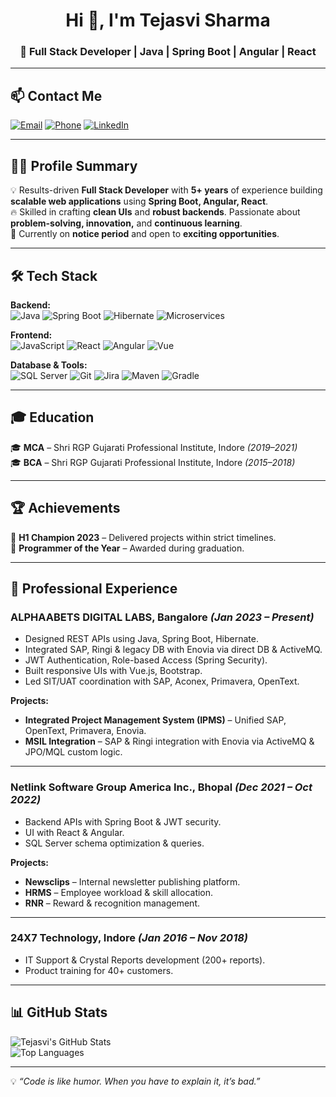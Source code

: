 <h1 align="center">Hi 👋, I'm Tejasvi Sharma</h1>
<h3 align="center">🚀 Full Stack Developer | Java | Spring Boot | Angular | React</h3>

---

## 📫 Contact Me
[![Email](https://img.shields.io/badge/Email-tejas9893s%40gmail.com-red?style=flat&logo=gmail)](mailto:tejas9893s@gmail.com)
[![Phone](https://img.shields.io/badge/Phone-9340417895-brightgreen?style=flat&logo=phone)](tel:9340417895)
[![LinkedIn](https://img.shields.io/badge/LinkedIn-Tejasvi_Sharma-blue?style=flat&logo=linkedin)](https://www.linkedin.com/in/tejasvi-sharma)

---

## 👨‍💻 Profile Summary
💡 Results-driven **Full Stack Developer** with **5+ years** of experience building **scalable web applications** using **Spring Boot, Angular, React**.  
🔥 Skilled in crafting **clean UIs** and **robust backends**. Passionate about **problem-solving, innovation,** and **continuous learning**.  
📌 Currently on **notice period** and open to **exciting opportunities**.

---

## 🛠 Tech Stack

**Backend:**  
![Java](https://img.shields.io/badge/Java-ED8B00?style=for-the-badge&logo=openjdk&logoColor=white) 
![Spring Boot](https://img.shields.io/badge/Spring_Boot-6DB33F?style=for-the-badge&logo=springboot&logoColor=white) 
![Hibernate](https://img.shields.io/badge/Hibernate-59666C?style=for-the-badge&logo=hibernate) 
![Microservices](https://img.shields.io/badge/Microservices-000000?style=for-the-badge&logo=cloud)  

**Frontend:**  
![JavaScript](https://img.shields.io/badge/JavaScript-F7E017?style=for-the-badge&logo=javascript&logoColor=black) 
![React](https://img.shields.io/badge/React-61DBFB?style=for-the-badge&logo=react&logoColor=black) 
![Angular](https://img.shields.io/badge/Angular-DD0031?style=for-the-badge&logo=angular&logoColor=white) 
![Vue](https://img.shields.io/badge/Vue.js-42B883?style=for-the-badge&logo=vue.js&logoColor=white)  

**Database & Tools:**  
![SQL Server](https://img.shields.io/badge/SQL_Server-CC2927?style=for-the-badge&logo=microsoftsqlserver&logoColor=white) 
![Git](https://img.shields.io/badge/Git-F1502F?style=for-the-badge&logo=git&logoColor=white) 
![Jira](https://img.shields.io/badge/Jira-0052CC?style=for-the-badge&logo=jira&logoColor=white) 
![Maven](https://img.shields.io/badge/Maven-C71A36?style=for-the-badge&logo=apachemaven) 
![Gradle](https://img.shields.io/badge/Gradle-02303A?style=for-the-badge&logo=gradle)  

---

## 🎓 Education
🎓 **MCA** – Shri RGP Gujarati Professional Institute, Indore *(2019–2021)*  
🎓 **BCA** – Shri RGP Gujarati Professional Institute, Indore *(2015–2018)*  

---

## 🏆 Achievements
🏅 **H1 Champion 2023** – Delivered projects within strict timelines.  
🏅 **Programmer of the Year** – Awarded during graduation.  

---

## 💼 Professional Experience

### **ALPHAABETS DIGITAL LABS, Bangalore** *(Jan 2023 – Present)*
- Designed REST APIs using Java, Spring Boot, Hibernate.  
- Integrated SAP, Ringi & legacy DB with Enovia via direct DB & ActiveMQ.  
- JWT Authentication, Role-based Access (Spring Security).  
- Built responsive UIs with Vue.js, Bootstrap.  
- Led SIT/UAT coordination with SAP, Aconex, Primavera, OpenText.  

**Projects:**  
- **Integrated Project Management System (IPMS)** – Unified SAP, OpenText, Primavera, Enovia.  
- **MSIL Integration** – SAP & Ringi integration with Enovia via ActiveMQ & JPO/MQL custom logic.  

---

### **Netlink Software Group America Inc., Bhopal** *(Dec 2021 – Oct 2022)*
- Backend APIs with Spring Boot & JWT security.  
- UI with React & Angular.  
- SQL Server schema optimization & queries.  

**Projects:**  
- **Newsclips** – Internal newsletter publishing platform.  
- **HRMS** – Employee workload & skill allocation.  
- **RNR** – Reward & recognition management.  

---

### **24X7 Technology, Indore** *(Jan 2016 – Nov 2018)*
- IT Support & Crystal Reports development (200+ reports).  
- Product training for 40+ customers.  

---

## 📊 GitHub Stats
![Tejasvi's GitHub Stats](https://github-readme-stats.vercel.app/api?username=tejasvi-sharma&show_icons=true&theme=radical)  
![Top Languages](https://github-readme-stats.vercel.app/api/top-langs/?username=tejasvi-sharma&layout=compact&theme=radical)

---

💡 _“Code is like humor. When you have to explain it, it’s bad.”_
